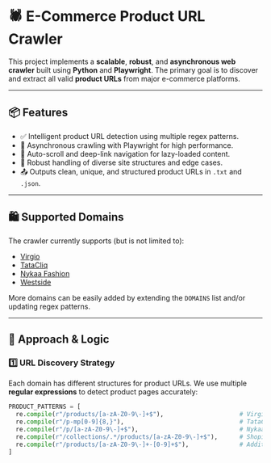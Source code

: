 # 🕷️ E-Commerce Product URL Crawler

This project implements a **scalable**, **robust**, and **asynchronous web crawler** built using **Python** and **Playwright**. The primary goal is to discover and extract all valid **product URLs** from major e-commerce platforms.

---

## 📦 Features

- ✅ Intelligent product URL detection using multiple regex patterns.
- 🚀 Asynchronous crawling with Playwright for high performance.
- 🔁 Auto-scroll and deep-link navigation for lazy-loaded content.
- 🧱 Robust handling of diverse site structures and edge cases.
- 📤 Outputs clean, unique, and structured product URLs in `.txt` and `.json`.

---

## 🛍️ Supported Domains

The crawler currently supports (but is not limited to):

- [Virgio](https://www.virgio.com/)
- [TataCliq](https://www.tatacliq.com/)
- [Nykaa Fashion](https://www.nykaafashion.com/)
- [Westside](https://www.westside.com/)

More domains can be easily added by extending the `DOMAINS` list and/or updating regex patterns.

---

## 🧠 Approach & Logic

### 1️⃣ URL Discovery Strategy

Each domain has different structures for product URLs. We use multiple **regular expressions** to detect product pages accurately:

```python
PRODUCT_PATTERNS = [
  re.compile(r"/products/[a-zA-Z0-9\-]+$"),                     # Virgio, Westside
  re.compile(r"/p-mp[0-9]{8,}"),                                # TataCliq
  re.compile(r"/p/[a-zA-Z0-9\-]+$"),                            # Nykaa
  re.compile(r"/collections/.*/products/[a-zA-Z0-9\-]+$"),      # Shopify variants
  re.compile(r"/products/[a-zA-Z0-9\-]+-[0-9]+$"),              # Additional formats
]
